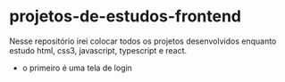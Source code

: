 # projetos-de-estudos-frontend
Nesse repositório irei colocar todos os projetos desenvolvidos enquanto estudo html, css3, javascript, typescript e react.

<ul>
  <li>o primeiro é uma tela de login</li>
</ul>
